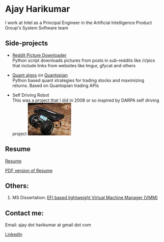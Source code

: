Ajay Harikumar
===========


I work at Intel as a Principal Engineer in the Artificial Intelligence Product Group's System Software team   
   
   
   

Side-projects
--------
   
*   [Reddit Picture Downloader](https://github.com/ajayhk/reddit-downloader)    
    Python script downloads pictures from posts in sub-reddits like /r/pics that include links from websites like Imgur, gfycat and others  
    

*   [Quant algos](https://github.com/ajayhk/quant/tree/master/algos) on [Quantopian](https://www.quantopian.com/)   
    Python based quant strategies for trading stocks and maximizing returns. Based on Quantopian trading APIs
       
*   Self Driving Robot   
    This was a project that I did in 2008 or so inspired by DARPA self driving project
    ![Robot](https://raw.githubusercontent.com/ajayhk/ajayhk.github.io/master/images/robot.jpg "Self Driving Robot")

   
Resume
------
[Resume](https://raw.githubusercontent.com/ajayhk/ajayhk.github.io/master/resume.html)   
   
[PDF version of Resume](https://github.com/ajayhk/ajayhk.github.io/raw/master/pdf/resume_no_addr.pdf)

   
   
   

Others:   
------

1.  MS Dissertation: [EFI based lightweight Virtual Machine Manager (VMM)](https://github.com/ajayhk/ajayhk.github.io/raw/master/pdf/EFI_VMM_MS_dissertation.pdf)

   
   
   
   
   

Contact me:   
------- 
Email: ajay dot harikumar at gmail dot com    

[LinkedIn](https://www.linkedin.com/in/ajayharikumar/)   

